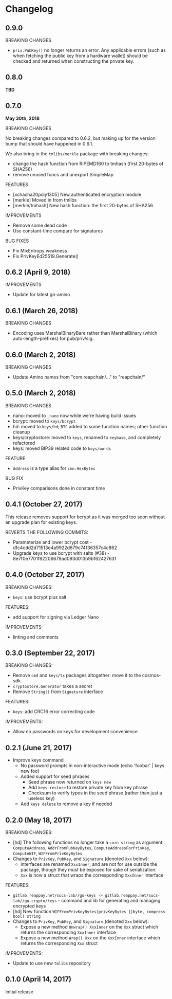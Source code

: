# Changelog

## 0.9.0

BREAKING CHANGES

- `priv.PubKey()` no longer returns an error. Any applicable errors (such as when fetching the public key from a hardware wallet) should be checked and returned when constructing the private key.

## 0.8.0

**TBD**

## 0.7.0

**May 30th, 2018**

BREAKING CHANGES

No breaking changes compared to 0.6.2, but making up for the version bump that
should have happened in 0.6.1.

We also bring in the `tmlibs/merkle` package with breaking changes:

- change the hash function from RIPEMD160 to tmhash (first 20-bytes of SHA256)
- remove unused funcs and unexport SimpleMap

FEATURES

- [xchacha20poly1305] New authenticated encryption module
- [merkle] Moved in from tmlibs
- [merkle/tmhash] New hash function: the first 20-bytes of SHA256

IMPROVEMENTS

- Remove some dead code
- Use constant-time compare for signatures

BUG FIXES

- Fix MixEntropy weakness
- Fix PrivKeyEd25519.Generate()

## 0.6.2 (April 9, 2018)

IMPROVEMENTS

- Update for latest go-amino

## 0.6.1 (March 26, 2018)

BREAKING CHANGES

- Encoding uses MarshalBinaryBare rather than MarshalBinary (which auto-length-prefixes) for pub/priv/sig.

## 0.6.0 (March 2, 2018)

BREAKING CHANGES

- Update Amino names from "com.reapchain/..." to "reapchain/"

## 0.5.0 (March 2, 2018)

BREAKING CHANGES

- nano: moved to `_nano` now while we're having build issues
- bcrypt: moved to `keys/bcrypt`
- hd: moved to `keys/hd`; `BTC` added to some function names; other function cleanup
- keys/cryptostore: moved to `keys`, renamed to `keybase`, and completely refactored
- keys: moved BIP39 related code to `keys/words`

FEATURE

- `Address` is a type alias for `cmn.HexBytes`

BUG FIX

- PrivKey comparisons done in constant time

## 0.4.1 (October 27, 2017)

This release removes support for bcrypt as it was merged too soon without an upgrade plan
for existing keys.

REVERTS THE FOLLOWING COMMITS:

- Parameterize and lower bcrypt cost - dfc4cdd2d71513e4a9922d679c74f36357c4c862
- Upgrade keys to use bcrypt with salts (#38)  - 8e7f0e7701f92206679ad093d013b9b162427631

## 0.4.0 (October 27, 2017)

BREAKING CHANGES:

- `keys`: use bcrypt plus salt

FEATURES:

- add support for signing via Ledger Nano

IMPROVEMENTS:

- linting and comments

## 0.3.0 (September 22, 2017)

BREAKING CHANGES:

- Remove `cmd` and `keys/tx` packages altogether: move it to the cosmos-sdk
- `cryptostore.Generator` takes a secret 
- Remove `String()` from `Signature` interface

FEATURES:

- `keys`: add CRC16 error correcting code

IMPROVEMENTS:

- Allow no passwords on keys for development convenience


## 0.2.1 (June 21, 2017)

- Improve keys command
  - No password prompts in non-interactive mode (echo 'foobar' | keys new foo)
  - Added support for seed phrases
    - Seed phrase now returned on `keys new`
    - Add `keys restore` to restore private key from key phrase
    - Checksum to verify typos in the seed phrase (rather than just a useless key)
  - Add `keys delete` to remove a key if needed

## 0.2.0 (May 18, 2017)

BREAKING CHANGES:

- [hd] The following functions no longer take a `coin string` as argument: `ComputeAddress`, `AddrFromPubKeyBytes`, `ComputeAddressForPrivKey`, `ComputeWIF`, `WIFFromPrivKeyBytes`
- Changes to `PrivKey`, `PubKey`, and `Signature` (denoted `Xxx` below):
  - interfaces are renamed `XxxInner`, and are not for use outside the package, though they must be exposed for sake of serialization.
  - `Xxx` is now a struct that wraps the corresponding `XxxInner` interface

FEATURES:

- `gitlab.reappay.net/sucs-lab//go-keys -> gitlab.reappay.net/sucs-lab//go-crypto/keys` - command and lib for generating and managing encrypted keys
- [hd] New function `WIFFromPrivKeyBytes(privKeyBytes []byte, compress bool) string`
- Changes to `PrivKey`, `PubKey`, and `Signature` (denoted `Xxx` below):
  - Expose a new method `Unwrap() XxxInner` on the `Xxx` struct which returns the corresponding `XxxInner` interface
  - Expose a new method `Wrap() Xxx` on the `XxxInner` interface which returns the corresponding `Xxx` struct

IMPROVEMENTS:

- Update to use new `tmlibs` repository

## 0.1.0 (April 14, 2017)

Initial release

